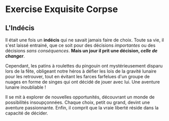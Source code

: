 # Exercise Exquisite Corpse

## L'Indécis

Il était une fois un **indécis** qui ne savait jamais faire de choix. Toute sa vie, il s'est laissé entrainé, que ce soit pour des décisions *importantes* ou des décisions *sans conséquences*. **Mais un jour il prit une décision, _celle de changer_**.

Cependant, les patins à roulettes du pingouin ont mystérieusement disparu lors de la fête, obligeant notre héros à défier les lois de la gravité lunaire pour les retrouver, tout en évitant les farces farfelues d'un groupe de nuages en forme de singes qui ont décidé de jouer avec lui. Une aventure lunaire inoubliable !

Il se mit à explorer de nouvelles opportunités, découvrant un monde de possibilités insoupçonnées. Chaque choix, petit ou grand, devint une aventure passionnante. Enfin, il comprit que la vraie liberté réside dans la capacité de décider.
